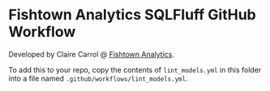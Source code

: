 # Fishtown Analytics SQLFluff GitHub Workflow

Developed by Claire Carrol @ [Fishtown Analytics](https://www.fishtownanalytics.com/).

To add this to your repo, copy the contents of `lint_models.yml` in this folder into a file named `.github/workflows/lint_models.yml`.
